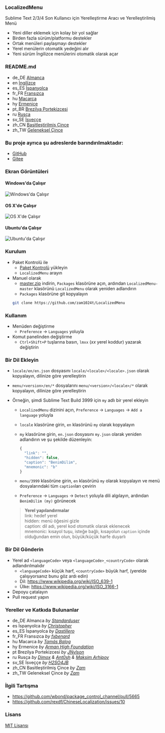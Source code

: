 ### LocalizedMenu
Sublime Text 2/3/4 Son Kullanıcı için Yerelleştirme Aracı ve Yerelleştirilmiş Menü

- Yeni diller eklemek için kolay bir yol sağlar
- Birden fazla sürüm/platformu destekler
- Ortak menüleri paylaşmayı destekler
- Yerel menülerin otomatik yedeğini alır
- Yeni sürüm İngilizce menülerini otomatik olarak açar

### README.md
- de_DE [Almanca](readme/README.de_DE.md)
- en [İngilizce](README.md)
- es_ES [İspanyolca](readme/README.es_ES.md)
- fr_FR [Fransızca](readme/README.fr_FR.md)
- hu [Macarca](readme/README.hu.md)
- hy [Ermenice](readme/README.hy.md)
- pt_BR [Brezilya Portekizcesi](readme/README.pt_BR.md)
- ru [Rusça](readme/README.ru.md)
- sv_SE [İsveççe](readme/README.sv_SE.md)
- zh_CN [Basitleştirilmiş Çince](readme/README.zh_CN.md)
- zh_TW [Geleneksel Çince](readme/README.zh_TW.md)

### Bu proje ayrıca şu adreslerde barındırılmaktadır:
- [GitHub](https://github.com/zam1024t/LocalizedMenu)
- [Gitee](https://gitee.com/zam1024t/LocalizedMenu)

### Ekran Görüntüleri
#### Windows'da Çalışır
![Windows'da Çalışır](https://raw.githubusercontent.com/zam1024t/LocalizedMenu/shots/shots/LocalizedMenu_win.gif)
#### OS X'de Çalışır
![OS X'de Çalışır](https://raw.githubusercontent.com/zam1024t/LocalizedMenu/shots/shots/LocalizedMenu_osx.gif)
#### Ubuntu'da Çalışır
![Ubuntu'da Çalışır](https://raw.githubusercontent.com/zam1024t/LocalizedMenu/shots/shots/LocalizedMenu_linux.gif)

### Kurulum
- Paket Kontrolü ile
	- [Paket Kontrolü](https://packagecontrol.io/installation) yükleyin
	- `LocalizedMenu` arayın
- Manuel olarak
	- [master.zip](https://github.com/zam1024t/LocalizedMenu/archive/master.zip) indirin, `Packages` klasörüne açın, ardından `LocalizedMenu-master` klasörünü `LocalizedMenu` olarak yeniden adlandırın
	- `Packages` klasörüne git kopyalayın
  ```bash
  git clone https://github.com/zam1024t/LocalizedMenu
  ```

### Kullanım
- Menüden değiştirme
	- `Preference` -> `Languages` yoluyla
- Komut panelinden değiştirme
	- `Ctrl+Shift+P` tuşlarına basın, `lmxx` (*xx* yerel koddur) yazarak değiştirin

### Bir Dil Ekleyin
- `locale/en/en.json` dosyasını `locale/<locale>/<locale>.json` olarak kopyalayın, dilinize göre yerelleştirin
- `menu/<version>/en/*` dosyalarını `menu/<version>/<locale>/*` olarak kopyalayın, dilinize göre yerelleştirin
- Örneğin, şimdi Sublime Text Build 3999 için `my` adlı bir yerel ekleyin
	- `LocalizedMenu` dizinini açın, `Preference` -> `Languages` -> `Add a language` yoluyla
	- `locale` klasörüne girin, `en` klasörünü `my` olarak kopyalayın
	- `my` klasörüne girin, `en.json` dosyasını `my.json` olarak yeniden adlandırın ve şu şekilde düzenleyin:

	  ```JavaScript
      {
        "link": "",
        "hidden": false,
        "caption": "BenimDilim",
        "mnemonic": "b"
      }
      ```

	- `menu/3999` klasörüne girin, `en` klasörünü `my` olarak kopyalayın ve menü dosyalarındaki tüm `caption`ları çevirin
	- `Preference` -> `Languages` -> `Detect` yoluyla dili algılayın, ardından `BenimDilim (my)` görünecek

  > **Yerel yapılandırmalar**<br>
  > link: hedef yerel<br>
  > hidden: menü öğesini gizle<br>
  > caption: dil adı, yerel kod otomatik olarak eklenecek<br>
  > mnemonic: kısayol tuşu, isteğe bağlı, kısayolun `caption` içinde olduğundan emin olun, büyük/küçük harfe duyarlı

### Bir Dil Gönderin
- Yerel ad `<languageCode>` veya `<languageCode>_<countryCode>` olarak adlandırılmalıdır
	- `<languageCode>` küçük harf, `<countryCode>` büyük harf, (yerelde çalışıyorsanız bunu göz ardı edin)
	- Dil: https://www.wikipedia.org/wiki/ISO_639-1
	- Ülke: https://www.wikipedia.org/wiki/ISO_3166-1
- Depoyu çatalayın
- Pull request yapın

### Yereller ve Katkıda Bulunanlar
- de_DE Almanca *by [Standarduser](https://github.com/Standarduser)*
- es İspanyolca *by [Christopher](https://t.me/Azriel_7589)*
- es_ES İspanyolca *by [Dastillero](https://github.com/dap39)*
- fr_FR Fransızca *by [fxbenard](https://github.com/fxbenard)*
- hu Macarca *by [Tamás Balog](https://github.com/picimako)*
- hy Ermenice *by [Arman High Foundation](https://github.com/ArmanHigh)*
- pt Brezilya Portekizcesi *by [JNylson](https://github.com/jnylson)*
- ru Rusça *by [Dimox](http://dimox.name) & [Ant0sh](https://github.com/Ant0sh) & [Maksim Arhipov](https://github.com/OSPanel)*
- sv_SE İsveççe *by [H2SO4JB](https://github.com/H2SO4JB)*
- zh_CN Basitleştirilmiş Çince *by [Zam](https://github.com/zam1024t)*
- zh_TW Geleneksel Çince *by [Zam](https://github.com/zam1024t)*

### İlgili Tartışma
- https://github.com/wbond/package_control_channel/pull/5665
- https://github.com/rexdf/ChineseLocalization/issues/10

### Lisans
[MIT Lisansı](LICENSE)

